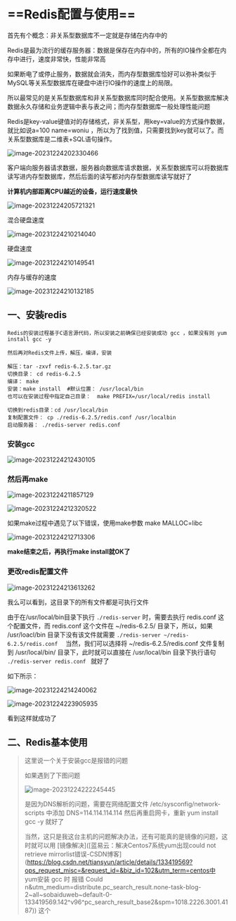 # ==Redis配置与使用==

首先有个概念：非关系型数据库不一定就是存储在内存中的

Redis是最为流行的缓存服务器：数据是保存在内存中的，所有的IO操作全都在内存中进行，速度非常快，性能非常高 

如果断电了或停止服务，数据就会消失，而内存型数据库恰好可以弥补类似于MySQL等关系型数据库在硬盘中进行IO操作的速度上的局限。

所以最常见的是关系型数据库和非关系型数据库同时配合使用。关系型数据库解决数据永久存储和业务逻辑中表与表之间；而内存型数据库一般处理性能问题

Redis是key-value键值对的存储格式，非关系型，用key=value的方式操作数据，就比如说a=100  name=woniu  ，所以为了找到值，只需要找到key就可以了。而关系型数据库是二维表+SQL语句操作。

![image-20231224202330466](https://gitee.com/ymq_typroa/typroa/raw/main/image-20231224202330466.png)

客户端向服务器请求数据，服务器向数据库请求数据，关系型数据库可以将数据库读写进内存型数据库，然后后面的读写都对内存型数据库读写就好了

**计算机内部距离CPU越近的设备，运行速度最快**

![image-20231224205721321](https://gitee.com/ymq_typroa/typroa/raw/main/image-20231224205721321.png)

混合硬盘速度

![image-20231224210214040](https://gitee.com/ymq_typroa/typroa/raw/main/image-20231224210214040.png)

硬盘速度

![image-20231224210149541](https://gitee.com/ymq_typroa/typroa/raw/main/image-20231224210149541.png)

内存与缓存的速度

![image-20231224210132185](https://gitee.com/ymq_typroa/typroa/raw/main/image-20231224210132185.png)

## 一、安装redis

```
Redis的安装过程基于C语言源代码，所以安装之前确保已经安装成功 gcc ，如果没有则 yum install gcc -y 

然后再对Redis文件上传，解压，编译，安装

解压：tar -zxvf redis-6.2.5.tar.gz
切换目录： cd redis-6.2.5
编译： make
安装：make install  #默认位置： /usr/local/bin
也可以在安装过程中指定自己目录：  make PREFIX=/usr/local/redis install

切换到redis目录：cd /usr/local/bin
复制配置文件： cp ./redis-6.2.5/redis.conf /usr/localbin
启动服务器： ./redis-server redis.conf
```

### **安装gcc**

![image-20231224212430105](https://gitee.com/ymq_typroa/typroa/raw/main/image-20231224212430105.png)

### **然后再make**

![image-20231224211857129](https://gitee.com/ymq_typroa/typroa/raw/main/image-20231224211857129.png)

![image-20231224212320522](https://gitee.com/ymq_typroa/typroa/raw/main/image-20231224212320522.png)

如果make过程中遇见了以下错误，使用make参数 make MALLOC=libc 

![image-20231224212713306](https://gitee.com/ymq_typroa/typroa/raw/main/image-20231224212713306.png)

**make结束之后，再执行make install就OK了**



### 更改redis配置文件

![image-20231224213613262](https://gitee.com/ymq_typroa/typroa/raw/main/image-20231224213613262.png)

我么可以看到，这目录下的所有文件都是可执行文件

由于在/usr/local/bin目录下执行 `./redis-server` 时，需要去执行 redis.conf 这个配置文件，而 redis.conf 这个文件在 ~/redis-6.2.5/ 目录下，所以，如果 /usr/loacl/bin 目录下没有该文件就需要 `./redis-server ~/redis-6.2.5/redis.conf  ` 当然，我们可以选择将 ~/redis-6.2.5/redis.conf 文件复制到 /usr/local/bin/ 目录下，此时就可以直接在 /usr/local/bin 目录下执行语句 `./redis-server redis.conf ` 就好了

如下所示：

![image-20231224214240062](https://gitee.com/ymq_typroa/typroa/raw/main/image-20231224214240062.png)

![image-20231224223905935](https://gitee.com/ymq_typroa/typroa/raw/main/image-20231224223905935.png)

看到这样就成功了

## 二、Redis基本使用





































> 这里说一个关于安装gcc是报错的问题
>
> 如果遇到了下图问题
>
> ![image-20231224222245445](https://gitee.com/ymq_typroa/typroa/raw/main/image-20231224222245445.png)
>
> 是因为DNS解析的问题，需要在网络配置文件  /etc/sysconfig/network-scripts 中添加 DNS=114.114.114.114 然后再重启网卡，重新 yum install gcc -y 就好了
>
> 当然，这只是我这台主机的问题解决办法，还有可能真的是镜像的问题，这时就可以用 [镜像解决]([蓝易云：解决Centos7系统yum出现could not retrieve mirrorlist错误-CSDN博客](https://blog.csdn.net/tiansyun/article/details/133419569?ops_request_misc=&request_id=&biz_id=102&utm_term=centos中 yum安装 gcc 时 报错 Could n&utm_medium=distribute.pc_search_result.none-task-blog-2~all~sobaiduweb~default-0-133419569.142^v96^pc_search_result_base2&spm=1018.2226.3001.4187)) 这个
